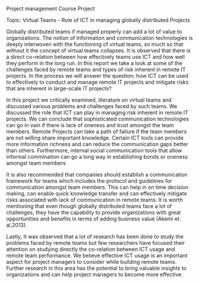 Project management Course Project


Topic: Virtual Teams - Role of ICT in managing globally distributed Projects 

Globally distributed teams if managed properly can add a lot of value to organizations. The notion of Information and communication technologies is deeply interwoven with the functioning of virtual teams, so much so that without it the concept of virtual teams collapses. It is observed that there is a direct co-relation between how effectively teams use ICT and how well they perform in the long run. In this report we take a look at some of the challenges faced by remote teams and types of risk inherent in remote IT projects. In the process we will answer the question: how ICT can be used to effectively to conduct and manage remote IT projects and mitigate risks that are inherent in large-scale IT projects?

In this project we critically examined, literature on virtual teams and discussed various problems and challenges faced by such teams. We discussed the role that ICT can play in managing risk inherent in remote IT projects. We can conclude that sophisticated communication technologies can go in vain if there is lack of oneness and trust amongst the team members. Remote Projects can take a path of failure if the team members are not willing share important knowledge. Certain ICT tools can provide more information richness and can reduce the communication gaps better than others. Furthermore, internal social communication tools that allow informal commination can go a long way in establishing bonds or oneness amongst team members

It is also recommended that companies should establish a communication framework for teams which includes the protocol and guidelines for communication amongst team members. This can help in on time decision making, can enable quick knowledge transfer and can effectively mitigate risks associated with lack of communication in remote teams. It is worth mentioning that even though globally distributed teams face a lot of challenges, they have the capability to provide organizations with great opportunities and benefits in terms of adding business value (Akemi et. al,2013).

Lastly, It was observed that a lot of research has been done to study the problems faced by remote teams but few researchers have focused their attention on studying directly the co-relation between ICT usage and remote team performance. We believe effective ICT usage is an important aspect for project managers to consider while building remote teams. Further research in this area has the potential to bring valuable insights to organizations and can help project managers to become more effective.
